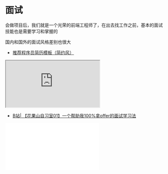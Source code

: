 # 面试

<!-- ['❌','✅','🔥','⭐'] -->

会做项目后，我们就是一个光荣的前端工程师了，在出去找工作之前，基本的面试技能也是需要学习和掌握的

国内和国外的面试风格差别也很大

<roadmap :data="[
  {title:'面试',download:true,x:400,y:20},
  { title:'目标', y:130,
    left:[
      ['了解面试流程'],
      ['写个自己的简历'],
    ],right:[
      ['🔥拿个offer']
    ]
  } ,
  { title:'面试准备', y:280,
    left:[
      ['简历',[-60],[
        ['个人信息'],
        ['Star原则介绍'],
        ['技术亮点']
      ]],
      ['招聘网站',[
        ['内推'],
        ['Boss直聘'],
        ['拉勾'],
      ]],
      ['职位分析',[40],[
        ['技术要求'],
        ['匹配度']
      ]],
      ['如何离职',[80],[
        ['如何提离职'],
        ['交接工作']
      ]],
    ],right:[
      ['一面笔试题',[-60],[
        ['基础'],
        ['简单算法'],
        ['项目'],
      ]],
      ['二面',[0],[
        ['实战能力'],
        ['视野'],
        ['难点和亮点'],
      ]],
      ['三面',[50],[
        ['人生和理想'],
        ['软技能'],
        ['谈薪小技巧'],
      ]],
      ['入职',[100],[
        ['熟悉业务'],
        ['给自己找个师兄'],
        ['工作中成长'],
      ]],
    ]
  } ,
  { title:'拿到满意的Offer',y:200
  } 
]" />


* [推荐程序员简历模板（简约风）](https://www.yuque.com/woniuppp/zhixing/nwwog8)
<iframe  src="https://www.yuque.com/docs/share/dee905e8-88aa-45c5-b6f3-c59728b9f45e" />

## 免费文章和教程
* [掘金| 中高级前端大厂面试秘籍，为你保驾护航金三银四，直通大厂(上)](https://juejin.cn/post/6844903776512393224)
* [掘金| 面试分享：两年工作经验成功面试阿里P6总结](https://juejin.cn/post/6844903928442667015)
* [掘金| 写给女朋友的中级前端面试秘籍（含详细答案，15k级别）](https://juejin.cn/post/6844904115428917255)
* [掘金| 「中高级前端面试」JavaScript手写代码无敌秘籍](https://juejin.cn/post/6844903809206976520)
* [Github| 前端进阶之道](https://yuchengkai.cn/)
* [Github| 前端3+1面试题库](https://github.com/haizlin/fe-interview)
* [作为一名前端工程师，我浪费了时间学习了这些技术](https://juejin.cn/post/7086019601372282888)
* [web前端面试 - 面试官系列](https://vue3js.cn/interview/)

## 免费视频
* [B站| 程序员简历点评第二期：能吃苦和能吃](https://www.bilibili.com/video/BV1av411w7oa)
* [B站| 现场点评9个程序员简历 -- 有喷有夸](https://www.bilibili.com/video/BV1g54y1p7yV?spm_id_from=333.999.0.0)
* [B站| 【花果山自习室02】想进大厂？简历要这么写](https://www.bilibili.com/video/BV1FB4y1T7CP?spm_id_from=333.999.0.0)
<iframe src="//player.bilibili.com/player.html?aid=588876683&bvid=BV1FB4y1T7CP&cid=362026478&page=1" scrolling="no" border="0" frameborder="no" framespacing="0" allowfullscreen="true"> </iframe>

* [B站| 【花果山自习室01】一个帮助我100%拿offer的面试学习法](https://www.bilibili.com/video/BV1pU4y1G7VX?spm_id_from=333.999.0.0)
<iframe src="//player.bilibili.com/player.html?aid=673762230&bvid=BV1pU4y1G7VX&cid=358701287&page=1" scrolling="no" border="0" frameborder="no" framespacing="0" allowfullscreen="true"> </iframe>

